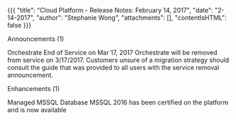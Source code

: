 {{{ "title": "Cloud Platform - Release Notes: February 14, 2017", "date": "2-14-2017", "author": "Stephanie Wong", "attachments": [], "contentIsHTML": false }}}

Announcements (1)

Orchestrate End of Service on Mar 17, 2017
Orchestrate will be removed from service on 3/17/2017. Customers unsure of a migration strategy should consult the guide that was provided to all users with the service removal announcement.

Enhancements (1)

Managed MSSQL Database
MSSQL 2016 has been certified on the platform and is now available
